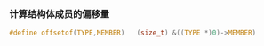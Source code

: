 ### 计算结构体成员的偏移量
```c
#define offsetof(TYPE,MEMBER)   (size_t) &((TYPE *)0)->MEMBER)
```
<!--stackedit_data:
eyJoaXN0b3J5IjpbMTMyMzg3NDgwM119
-->